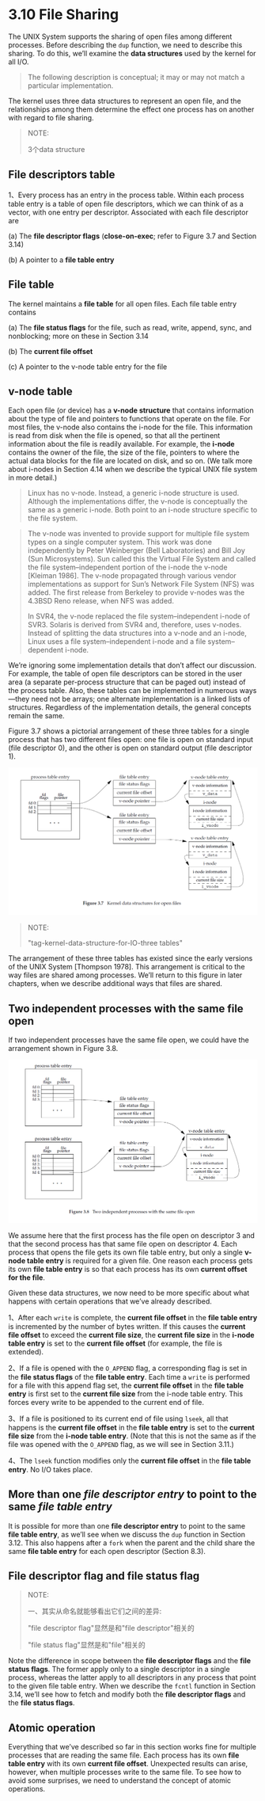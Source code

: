 # 3.10 File Sharing

The UNIX System supports the sharing of open files among different processes. Before describing the `dup` function, we need to describe this sharing. To do this, we’ll examine the **data structures** used by the kernel for all I/O.

> The following description is conceptual; it may or may not match a particular implementation.

The kernel uses three data structures to represent an open file, and the relationships among them determine the effect one process has on another with regard to file sharing.

> NOTE: 
>
> 3个data structure

## File descriptors table

1、Every process has an entry in the process table. Within each process table entry is a table of open file descriptors, which we can think of as a vector, with one entry per descriptor. Associated with each file descriptor are

(a) The **file descriptor flags** (**close-on-exec**; refer to Figure 3.7 and Section 3.14)

(b) A pointer to a **file table entry**

## File table 

The kernel maintains a **file table** for all open files. Each file table entry contains

(a) The **file status flags** for the file, such as read, write, append, sync, and nonblocking; more on these in Section 3.14

(b) The **current file offset**

(c) A pointer to the v-node table entry for the file

## v-node table 

Each open file (or device) has a **v-node structure** that contains information about the type of file and pointers to functions that operate on the file. For most files, the v-node also contains the i-node for the file. This information is read from disk when the file is opened, so that all the pertinent information about the file is readily available. For example, the **i-node** contains the owner of the file, the size of the file, pointers to where the actual data blocks for the file are located on disk, and so on. (We talk more about i-nodes in Section 4.14 when we describe the typical UNIX file system in more detail.)

> Linux has no v-node. Instead, a generic i-node structure is used. Although the implementations differ, the v-node is conceptually the same as a generic i-node. Both point to an i-node structure specific to the file system.

> The v-node was invented to provide support for multiple file system types on a single computer system. This work was done independently by Peter Weinberger (Bell Laboratories) and Bill Joy (Sun Microsystems). Sun called this the Virtual File System and called the file system–independent portion of the i-node the v-node [Kleiman 1986]. The v-node propagated through various vendor implementations as support for Sun’s Network File System (NFS) was added. The first release from Berkeley to provide v-nodes was the 4.3BSD Reno release, when NFS was added.
>
> In SVR4, the v-node replaced the file system–independent i-node of SVR3. Solaris is derived from SVR4 and, therefore, uses v-nodes. Instead of splitting the data structures into a v-node and an i-node, Linux uses a file system–independent i-node and a file system–dependent i-node.

We’re ignoring some implementation details that don’t affect our discussion. For example, the table of open file descriptors can be stored in the user area (a separate per-process structure that can be paged out) instead of the process table. Also, these tables can be implemented in numerous ways—they need not be arrays; one alternate implementation is a linked lists of structures. Regardless of the implementation details, the general concepts remain the same.

Figure 3.7 shows a pictorial arrangement of these three tables for a single process that has two different files open: one file is open on standard input (file descriptor 0), and the other is open on standard output (file descriptor 1).

![](./APUE-Figure-3.7-Kernel-data-structures-for-open-files.png)

> NOTE: 
>
> "tag-kernel-data-structure-for-IO-three tables"

The arrangement of these three tables has existed since the early versions of the UNIX System [Thompson 1978]. This arrangement is critical to the way files are shared among processes. We’ll return to this figure in later chapters, when we describe additional ways that files are shared.



## Two independent processes with the same file open

If two independent processes have the same file open, we could have the arrangement shown in Figure 3.8.

![](./APUE-Figure-3.8-Two-independent-processes-with-the-same-file-open.png)

We assume here that the first process has the file open on descriptor 3 and that the second process has that same file open on descriptor 4. Each process that opens the file gets its own file table entry, but only a single **v-node table entry** is required for a given file. One reason each process gets its own **file table entry** is so that each process has its own **current offset for the file**.



Given these data structures, we now need to be more specific about what happens with certain operations that we’ve already described.

1、After each `write` is complete, the **current file offset** in the **file table entry** is incremented by the number of bytes written. If this causes the **current file offset** to exceed the **current file size**, the **current file size** in the **i-node table entry** is set to the **current file offset** (for example, the file is extended).

2、If a file is opened with the `O_APPEND` flag, a corresponding flag is set in the **file status flags** of the **file table entry**. Each time a `write` is performed for a file with this append flag set, the **current file offset** in the **file table entry** is first set to the **current file size** from the i-node table entry. This forces every write to be appended to the current end of file.

3、If a file is positioned to its current end of file using `lseek`, all that happens is the **current file offset** in the **file table entry** is set to the **current file size** from the **i-node table entry**. (Note that this is not the same as if the file was opened with the `O_APPEND` flag, as we will see in Section 3.11.)

4、The `lseek` function modifies only the **current file offset** in the **file table entry**. No I/O takes place.

## More than one *file descriptor entry* to point to the same *file table entry*

It is possible for more than one **file descriptor entry** to point to the same **file table entry**, as we’ll see when we discuss the `dup` function in Section 3.12. This also happens after a `fork` when the parent and the child share the same **file table entry** for each open descriptor (Section 8.3).

## File descriptor flag and file status flag

> NOTE:
>
> 一、其实从命名就能够看出它们之间的差异:
>
> "file descriptor flag"显然是和"file descriptor"相关的
>
> "file status flag"显然是和"file"相关的

Note the difference in scope between the **file descriptor flags** and the **file status flags**. The former apply only to a single descriptor in a single process, whereas the latter apply to all descriptors in any process that point to the given file table entry. When we describe the `fcntl` function in Section 3.14, we’ll see how to fetch and modify both the **file descriptor flags** and the **file status flags**.



## Atomic operation

Everything that we’ve described so far in this section works fine for multiple processes that are reading the same file. Each process has its own **file table entry** with its own **current file offset**. Unexpected results can arise, however, when multiple processes write to the same file. To see how to avoid some surprises, we need to understand the concept of atomic operations.

